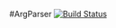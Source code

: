 #ArgParser
[![Build Status](https://travis-ci.org/mibac138/ArgParser.svg?branch=master)](https://travis-ci.org/mibac138/ArgParser) 
